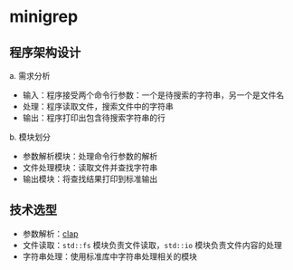 # minigrep

## 程序架构设计

a. 需求分析

- 输入：程序接受两个命令行参数：一个是待搜索的字符串，另一个是文件名
- 处理：程序读取文件，搜索文件中的字符串
- 输出：程序打印出包含待搜索字符串的行

b. 模块划分

- 参数解析模块：处理命令行参数的解析
- 文件处理模块：读取文件并查找字符串
- 输出模块：将查找结果打印到标准输出

## 技术选型

- 参数解析：[clap](https://crates.io/crates/clap)
- 文件读取：`std::fs` 模块负责文件读取，`std::io` 模块负责文件内容的处理
- 字符串处理：使用标准库中字符串处理相关的模块
